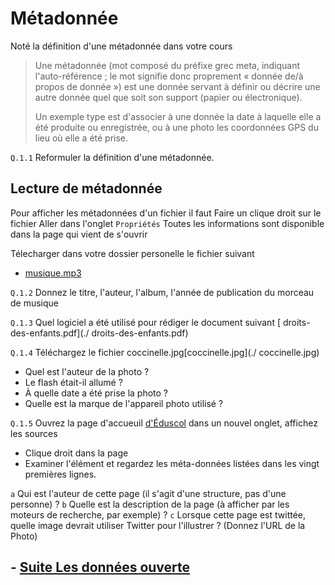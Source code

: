 # Métadonnée

Noté la définition d'une métadonnée dans votre cours 

> Une métadonnée (mot composé du préfixe grec meta, indiquant l'auto-référence ; le mot signifie donc proprement « donnée de/à propos de donnée ») est une donnée servant à définir ou décrire une autre donnée quel que soit son support (papier ou électronique).
>
>Un exemple type est d'associer à une donnée la date à laquelle elle a été produite ou enregistrée, ou à une photo les coordonnées GPS du lieu où elle a été prise.


`Q.1.1` Reformuler la définition d'une métadonnée.

## Lecture de métadonnée 

Pour afficher les métadonnées d'un fichier il faut
Faire un clique droit sur le fichier 
Aller dans l'onglet `Propriétés`
Toutes les informations sont disponible dans la page qui vient de s'ouvrir

Télecharger dans votre dossier personelle le fichier suivant 
- [musique.mp3](./musique.mp3)

`Q.1.2` Donnez le titre, l'auteur, l'album, l'année de publication du morceau de musique

`Q.1.3` Quel logiciel a été utilisé pour rédiger le document suivant [ droits-des-enfants.pdf](./ droits-des-enfants.pdf)

`Q.1.4` Téléchargez le fichier coccinelle.jpg[coccinelle.jpg](./ coccinelle.jpg)
- Quel est l'auteur de la photo ?
- Le flash était-il allumé ?
- À quelle date a été prise la photo ?
- Quelle est la marque de l'appareil photo utilisé ?

`Q.1.5` Ouvrez la page d'accueuil [d'Éduscol](https://eduscol.education.fr/)  dans un nouvel onglet, affichez les sources 
- Clique droit dans la page 
- Examiner l'élément
et regardez les méta-données listées dans les vingt premières lignes.

`a` Qui est l'auteur de cette page (il s'agit d'une structure, pas d'une personne) ?
`b` Quelle est la description de la page (à afficher par les moteurs de recherche, par exemple) ?
`c` Lorsque cette page est twittée, quelle image devrait utiliser Twitter pour l'illustrer ? (Donnez l'URL de la Photo)

## - [Suite Les données ouverte ](./DONNEES_OUVERTE.md)
